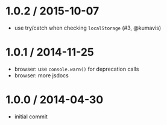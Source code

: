 # 1.0.2 / 2015-10-07

- use try/catch when checking `localStorage` (#3, @kumavis)

# 1.0.1 / 2014-11-25

- browser: use `console.warn()` for deprecation calls
- browser: more jsdocs

# 1.0.0 / 2014-04-30

- initial commit
